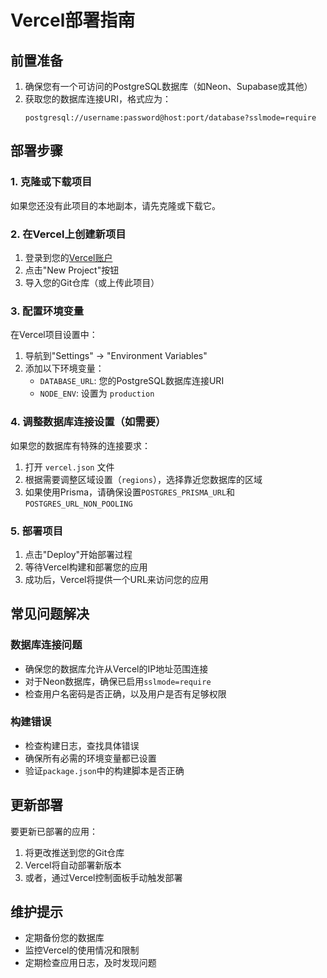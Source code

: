 # Vercel部署指南

## 前置准备

1. 确保您有一个可访问的PostgreSQL数据库（如Neon、Supabase或其他）
2. 获取您的数据库连接URI，格式应为：
   ```
   postgresql://username:password@host:port/database?sslmode=require
   ```

## 部署步骤

### 1. 克隆或下载项目

如果您还没有此项目的本地副本，请先克隆或下载它。

### 2. 在Vercel上创建新项目

1. 登录到您的[Vercel账户](https://vercel.com/)
2. 点击"New Project"按钮
3. 导入您的Git仓库（或上传此项目）

### 3. 配置环境变量

在Vercel项目设置中：

1. 导航到"Settings" -> "Environment Variables"
2. 添加以下环境变量：
   - `DATABASE_URL`: 您的PostgreSQL数据库连接URI
   - `NODE_ENV`: 设置为 `production`

### 4. 调整数据库连接设置（如需要）

如果您的数据库有特殊的连接要求：

1. 打开 `vercel.json` 文件
2. 根据需要调整区域设置（`regions`），选择靠近您数据库的区域
3. 如果使用Prisma，请确保设置`POSTGRES_PRISMA_URL`和`POSTGRES_URL_NON_POOLING`

### 5. 部署项目

1. 点击"Deploy"开始部署过程
2. 等待Vercel构建和部署您的应用
3. 成功后，Vercel将提供一个URL来访问您的应用

## 常见问题解决

### 数据库连接问题

- 确保您的数据库允许从Vercel的IP地址范围连接
- 对于Neon数据库，确保已启用`sslmode=require`
- 检查用户名密码是否正确，以及用户是否有足够权限

### 构建错误

- 检查构建日志，查找具体错误
- 确保所有必需的环境变量都已设置
- 验证`package.json`中的构建脚本是否正确

## 更新部署

要更新已部署的应用：

1. 将更改推送到您的Git仓库
2. Vercel将自动部署新版本
3. 或者，通过Vercel控制面板手动触发部署

## 维护提示

- 定期备份您的数据库
- 监控Vercel的使用情况和限制
- 定期检查应用日志，及时发现问题 